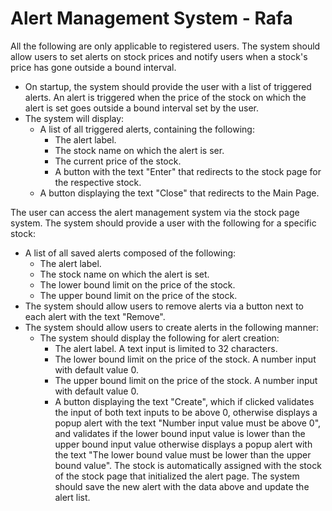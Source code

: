 # Alert Management System - Rafa
All the following are only applicable to registered users.
The system should allow users to set alerts on stock prices and notify users when a stock's price has gone outside a bound interval.
- On startup, the system should provide the user with a list of triggered alerts. An alert is triggered when the price of the stock on which the alert is set goes outside a bound interval set by the user.
- The system will display:
  - A list of all triggered alerts, containing the following:
    - The alert label.
    - The stock name on which the alert is ser.
    - The current price of the stock.
    - A button with the text "Enter" that redirects to the stock page for the respective stock.
  - A button displaying the text "Close" that redirects to the Main Page.

The user can access the alert management system via the stock page system.
The system should provide a user with the following for a specific stock:
  - A list of all saved alerts composed of the following:
    - The alert label.
    - The stock name on which the alert is set.
    - The lower bound limit on the price of the stock.
    - The upper bound limit on the price of the stock.
  - The system should allow users to remove alerts via a button next to each alert with the text "Remove".
  - The system should allow users to create alerts in the following manner:
    - The system should display the following for alert creation:
      - The alert label. A text input is limited to 32 characters. 
      - The lower bound limit on the price of the stock. A number input with default value 0.
      - The upper bound limit on the price of the stock. A number input with default value 0.
      - A button displaying the text "Create", which if clicked validates the input of both text inputs to be above 0, otherwise displays a popup alert with the text "Number input value must be above 0", and validates if the lower bound input value is lower than the upper bound input value otherwise displays a popup alert with the text "The lower bound value must be lower than the upper bound value". The stock is automatically assigned with the stock of the stock page that initialized the alert page. The system should save the new alert with the data above and update the alert list.
